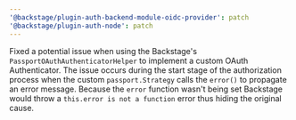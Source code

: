 ```yaml
---
'@backstage/plugin-auth-backend-module-oidc-provider': patch
'@backstage/plugin-auth-node': patch
---
```


Fixed a potential issue when using the Backstage's `PassportOAuthAuthenticatorHelper` to implement a custom OAuth Authenticator. The issue occurs during the start stage of the authorization process when the custom `passport.Strategy` calls the `error()` to propagate an error message. Because the `error` function wasn't being set Backstage would throw a `this.error is not a function` error thus hiding the original cause.
